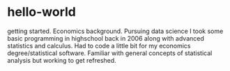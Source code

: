 # hello-world
getting started. Economics background. Pursuing data science
I took some basic programming in highschool back in 2006 along with advanced statistics and calculus. Had to code a little bit for my economics degree/statistical software. Familiar with general concepts of statistical analysis but working to get refreshed. 

